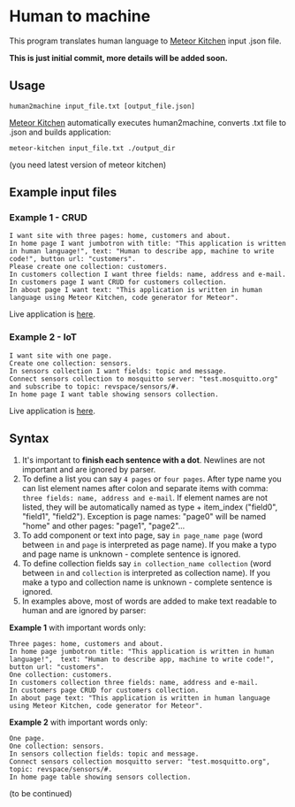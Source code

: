 Human to machine
================

This program translates human language to <a href="http://www.meteorkitchen.com" target="_blank">Meteor Kitchen</a> input .json file.

**This is just initial commit, more details will be added soon.**

Usage
-----

```
human2machine input_file.txt [output_file.json]
```

<a href="http://www.meteorkitchen.com" target="_blank">Meteor Kitchen</a> automatically executes human2machine, converts .txt file to .json and builds application:

```
meteor-kitchen input_file.txt ./output_dir
```
(you need latest version of meteor kitchen)


Example input files
-------------------


### Example 1 - CRUD

```
I want site with three pages: home, customers and about.
In home page I want jumbotron with title: "This application is written in human language!", text: "Human to describe app, machine to write code!", button url: "customers".
Please create one collection: customers.
In customers collection I want three fields: name, address and e-mail.
In customers page I want CRUD for customers collection.
In about page I want text: "This application is written in human language using Meteor Kitchen, code generator for Meteor".
```

Live application is <a href="http://example-human.meteorfarm.com" target="_blank">here</a>.


### Example 2 - IoT

```
I want site with one page.
Create one collection: sensors.
In sensors collection I want fields: topic and message.
Connect sensors collection to mosquitto server: "test.mosquitto.org" and subscribe to topic: revspace/sensors/#.
In home page I want table showing sensors collection.
```

Live application is <a href="http://example-human-iot.meteorfarm.com" target="_blank">here</a>.


Syntax
------

1. It's important to **finish each sentence with a dot**. Newlines are not important and are ignored by parser.
2. To define a list you can say `4 pages` or `four pages`. After type name you can list element names after colon and separate items with comma: `three fields: name, address and e-mail`. If element names are not listed, they will be automatically named as type + item_index ("field0", "field1", "field2"). Exception is page names: "page0" will be named "home" and other pages: "page1", "page2"...
3. To add component or text into page, say `in page_name page` (word between `in` and `page` is interpreted as page name). If you make a typo and page name is unknown - complete sentence is ignored.
4. To define collection fields say `in collection_name collection` (word between `in` and `collection` is interpreted as collection name). If you make a typo and collection name is unknown - complete sentence is ignored.
5. In examples above, most of words are added to make text readable to human and are ignored by parser:

**Example 1** with important words only:

```
Three pages: home, customers and about.
In home page jumbotron title: "This application is written in human language!",  text: "Human to describe app, machine to write code!", button url: "customers".
One collection: customers.
In customers collection three fields: name, address and e-mail.
In customers page CRUD for customers collection.
In about page text: "This application is written in human language using Meteor Kitchen, code generator for Meteor".
```

**Example 2** with important words only:

```
One page.
One collection: sensors.
In sensors collection fields: topic and message.
Connect sensors collection mosquitto server: "test.mosquitto.org", topic: revspace/sensors/#.
In home page table showing sensors collection.
```

(to be continued)
